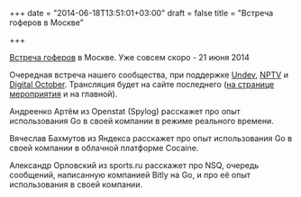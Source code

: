 +++
date = "2014-06-18T13:51:01+03:00"
draft = false
title = "Встреча гоферов в Москве"

+++

<p><a href="http://www.meetup.com/Golang-Moscow/events/186845472/">Встреча гоферов</a> в Москве. Уже совсем скоро -&nbsp;21 июня&nbsp;2014</p>

<p>Очередная встреча нашего сообщества, при поддержке <a href="http://undev.ru/">Undev</a>, <a href="http://nptv.com/">NPTV</a> и <a href="http://www.digitaloctober.ru/">Digital October</a>. Трансляция будет на сайте последнего (<a href="http://www.digitaloctober.ru/ru/events/golang_moscow">на странице мероприятия</a> и на главной).&nbsp;</p>

<p>Андреенко Артём из Openstat (Spylog) расскажет про опыт использования Go в своей компании в режиме реального времени.</p>

<p>Вячеслав Бахмутов из Яндекса расскажет про опыт использования Go в своей компании в облачной платформе Cocaine.</p>

<p>Александр Орловский из sports.ru расскажет про NSQ, очередь сообщений, написанную компанией Bitly на Go, и про её опыт использования в своей компании.</p>
